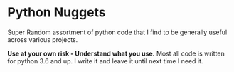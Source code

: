 # Python Nuggets

Super Random assortment of python code that I find to be generally
useful across various projects.

**Use at your own risk - Understand what you use.**
Most all code is written for python 3.6 and up. I write it and leave it
until next time I need it.
